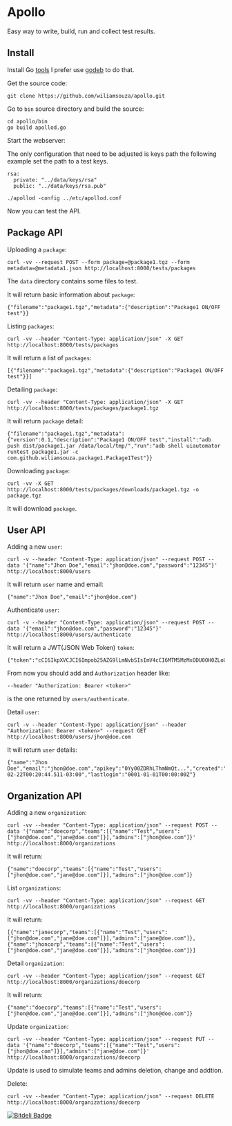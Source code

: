 Apollo
======

Easy way to write, build, run and collect test results.

Install
-------

Install Go [tools](http://golang.org/doc/install#install) I prefer use
[godeb](http://blog.labix.org/2013/06/15/in-flight-deb-packages-of-go) to do that.

Get the source code:

```
git clone https://github.com/wiliamsouza/apollo.git
```

Go to `bin` source directory and build the source:

```
cd apollo/bin
go build apollod.go
```

Start the webserver:
 
The only configuration that need to be adjusted is keys path
the following example set the path to a test keys.

```
rsa:
  private: "../data/keys/rsa"
  public: "../data/keys/rsa.pub"
```

```
./apollod -config ../etc/apollod.conf
```

Now you can test the API.

Package API
-----------

Uploading a `package`:

```
curl -vv --request POST --form package=@package1.tgz --form metadata=@metadata1.json http://localhost:8000/tests/packages
```

The `data` directory contains some files to test.

It will return basic information about `package`:

```
{"filename":"package1.tgz","metadata":{"description":"Package1 ON/OFF test"}}
```

Listing `packages`:

```
curl -vv --header "Content-Type: application/json" -X GET http://localhost:8000/tests/packages
```

It will return a list of `packages`:

```
[{"filename":"package1.tgz","metadata":{"description":"Package1 ON/OFF test"}}]
```

Detailing `package`:

```
curl -vv --header "Content-Type: application/json" -X GET http://localhost:8000/tests/packages/package1.tgz
```

It will return `package` detail:

```
{"filename":"package1.tgz","metadata":{"version":0.1,"description":"Package1 ON/OFF test","install":"adb push dist/package1.jar /data/local/tmp/","run":"adb shell uiautomator runtest package1.jar -c com.github.wiliamsouza.package1.Package1Test"}}
```

Downloading `package`:

```
curl -vv -X GET http://localhost:8000/tests/packages/downloads/package1.tgz -o package.tgz
```

It will download `package`.

User API
--------

Adding a new `user`:

```
curl -v --header "Content-Type: application/json" --request POST --data '{"name":"Jhon Doe","email":"jhon@doe.com","password":"12345"}' http://localhost:8000/users
```

It will return `user` name and email:

```
{"name":"Jhon Doe","email":"jhon@doe.com"}
```

Authenticate `user`:

```
curl -v --header "Content-Type: application/json" --request POST --data '{"email":"jhon@doe.com","password":"12345"}' http://localhost:8000/users/authenticate
```
It will return a JWT(JSON Web Token) `token`:

```
{"token":"cCI6IkpXVCJCI6Impob25AZG9lLmNvbSIsImV4cCI6MTM5MzMxODU0OH0ZLoU"}
```

From now you should add and `Authorization` header like:

```
--header "Authorization: Bearer <token>"
```

<token> is the one returned by `users/authenticate`.

Detail `user`:

```
curl -v --header "Content-Type: application/json" --header "Authorization: Bearer <token>" --request GET http://localhost:8000/users/jhon@doe.com
```
It will return `user` details:

```
{"name":"Jhon Doe","email":"jhon@doe.com","apikey":"0Yy00ZDRhLThmNmQt...","created":"2014-02-22T00:20:44.511-03:00","lastlogin":"0001-01-01T00:00:00Z"}
```

Organization API
----------------

Adding a new `organization`:

```
curl -vv --header "Content-Type: application/json" --request POST --data '{"name":"doecorp","teams":[{"name":"Test","users":["jhon@doe.com","jane@doe.com"]}],"admins":["jhon@doe.com"]}' http://localhost:8000/organizations
```

It will return:

```
{"name":"doecorp","teams":[{"name":"Test","users":["jhon@doe.com","jane@doe.com"]}],"admins":["jhon@doe.com"]}
```

List `organizations`:

```
curl -vv --header "Content-Type: application/json" --request GET http://localhost:8000/organizations
```

It will return:

```
[{"name":"janecorp","teams":[{"name":"Test","users":["jhon@doe.com","jane@doe.com"]}],"admins":["jane@doe.com"]},{"name":"jhoncorp","teams":[{"name":"Test","users":["jhon@doe.com","jane@doe.com"]}],"admins":["jhon@doe.com"]}]
```

Detail `organization`:

```
curl -vv --header "Content-Type: application/json" --request GET http://localhost:8000/organizations/doecorp
```

It will return:

```
{"name":"doecorp","teams":[{"name":"Test","users":["jhon@doe.com","jane@doe.com"]}],"admins":["jhon@doe.com"]}
```

Update `organization`:

```
curl -vv --header "Content-Type: application/json" --request PUT --data '{"name":"doecorp","teams":[{"name":"Test","users":["jhon@doe.com"]}],"admins":["jane@doe.com"]}' http://localhost:8000/organizations/doecorp
```

Update is used to simulate teams and admins deletion, change and addtion.

Delete:

```
curl -vv --header "Content-Type: application/json" --request DELETE http://localhost:8000/organizations/doecorp
```

[![Bitdeli Badge](https://d2weczhvl823v0.cloudfront.net/wiliamsouza/apollo/trend.png)](https://bitdeli.com/free "Bitdeli Badge")
